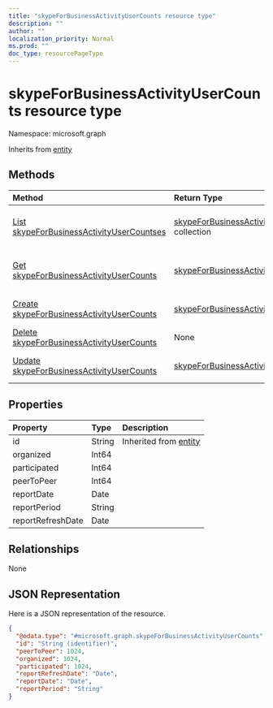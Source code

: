 ```yaml
---
title: "skypeForBusinessActivityUserCounts resource type"
description: ""
author: ""
localization_priority: Normal
ms.prod: ""
doc_type: resourcePageType
---
```


# skypeForBusinessActivityUserCounts resource type


Namespace: microsoft.graph




Inherits from [entity](../resources/entity.md)

## Methods
|Method|Return Type|Description|
|:---|:---|:---|
|[List skypeForBusinessActivityUserCountses](../api/skypeforbusinessactivityusercounts-list.md)|[skypeForBusinessActivityUserCounts](../resources/skypeforbusinessactivityusercounts.md) collection|List properties and relationships of the [skypeForBusinessActivityUserCounts](../resources/skypeforbusinessactivityusercounts.md) objects.|
|[Get skypeForBusinessActivityUserCounts](../api/skypeforbusinessactivityusercounts-get.md)|[skypeForBusinessActivityUserCounts](../resources/skypeforbusinessactivityusercounts.md)|Read properties and relationships of the [skypeForBusinessActivityUserCounts](../resources/skypeforbusinessactivityusercounts.md) object.|
|[Create skypeForBusinessActivityUserCounts](../api/skypeforbusinessactivityusercounts-create.md)|[skypeForBusinessActivityUserCounts](../resources/skypeforbusinessactivityusercounts.md)|Create a new [skypeForBusinessActivityUserCounts](../resources/skypeforbusinessactivityusercounts.md) object.|
|[Delete skypeForBusinessActivityUserCounts](../api/skypeforbusinessactivityusercounts-delete.md)|None|Deletes a [skypeForBusinessActivityUserCounts](../resources/skypeforbusinessactivityusercounts.md).|
|[Update skypeForBusinessActivityUserCounts](../api/skypeforbusinessactivityusercounts-update.md)|[skypeForBusinessActivityUserCounts](../resources/skypeforbusinessactivityusercounts.md)|Update the properties of a [skypeForBusinessActivityUserCounts](../resources/skypeforbusinessactivityusercounts.md) object.|

## Properties
|Property|Type|Description|
|:---|:---|:---|
|id|String| Inherited from [entity](../resources/entity.md)|
|organized|Int64||
|participated|Int64||
|peerToPeer|Int64||
|reportDate|Date||
|reportPeriod|String||
|reportRefreshDate|Date||

## Relationships
None

## JSON Representation
Here is a JSON representation of the resource.
<!-- {
  "blockType": "resource",
  "keyProperty": "id",
  "@odata.type": "microsoft.graph.skypeForBusinessActivityUserCounts",
  "baseType": "microsoft.graph.entity",
  "openType": false
}
-->
``` json
{
  "@odata.type": "#microsoft.graph.skypeForBusinessActivityUserCounts",
  "id": "String (identifier)",
  "peerToPeer": 1024,
  "organized": 1024,
  "participated": 1024,
  "reportRefreshDate": "Date",
  "reportDate": "Date",
  "reportPeriod": "String"
}
```

